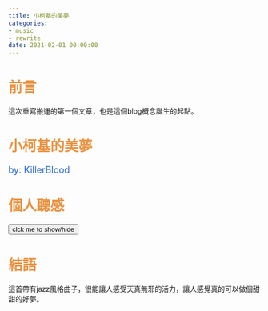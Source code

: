 ```yaml
---
title: 小柯基的美夢
categories:
- music
- rewrite
date: 2021-02-01 00:00:00
---
```


# <div style="color: rgb(233, 147, 66);">前言</div>
這次重寫搬運的第一個文章，也是這個blog概念誕生的起點。

<!-- more -->

<script src="/js/insertBtn.js"></script>
# <div style="color: rgb(233, 147, 66);">小柯基的美夢</div>
<div style="font-size:large;color: rgb(35, 100, 210);">by: KillerBlood</div>

<div class="playerBlock">
<div id="player1" class="player"></div>
</div>

# <div style="color: rgb(233, 146, 66);">個人聽感</div>

<button onclick="inverseDisplay(&quot;btnGroup1&quot;)" class="inverseBtn">clck me to show/hide</button>

<div id="btnGroup1" class="animate__animated animate__fadeIn"></div>

<script>insertBtn({groupId:"btnGroup1",barId:"btnBar1_1",text:"0:00~0:10<br/>這時的在出現了四隻短短的腳和圓滾滾的身軀，好像很興奮的一樣跑到我們身邊來",playerInd:0,start:0,end:10});</script>

<script>insertBtn({groupId:"btnGroup1",barId:"btnBar1_2",text:"0:10~0:11<br/>突然，它在畫面中探出頭，滿面微笑的吐出舌頭盯著你瞧",playerInd:0,start:10,end:11});</script>

<script>insertBtn({groupId:"btnGroup1",barId:"btnBar1_3",text:"0:11~0:47<br/>原來是到了每天固定出去玩的時刻了，於是在準備好後，踏上了往公園的路程。\n一路上，它彷彿是無法克制地期待著之後的玩耍，一路上踏著輕快的步伐，屁股扭阿扭的，就這樣一路到了目的地。\n我覺得特別是最後，有一種跳進路公園入口的感覺",playerInd:0,start:11,end:45});</script>

<script>insertBtn({groupId:"btnGroup1",barId:"btnBar1_4",text:"0:40~1:21<br/>到了公園後，它馬上找到了它玩耍的夥伴，一起追逐嬉戲。",playerInd:0,start:45,end:81});</script>

<script>insertBtn({groupId:"btnGroup1",barId:"btnBar1_5",text:"1:21~end<br/>音樂逐漸慢了下來，原來是頑皮的小傢伙玩累了，在草地上隨興的躺了下來，雖然累，但全把滿足寫在臉上了\n小柯基並不知道的是，現在它其實躺在床上，做著美夢，回憶著今天的美好呢。",playerInd:0,start:81,end:133});</script>

# <div style="color: rgb(233, 146, 66);">結語</div>

這首帶有jazz風格曲子，很能讓人感受天真無邪的活力，讓人感覺真的可以做個甜甜的好夢。

<script>var plist=["WOJSr8S1BYw"];</script>
<script src="/js/player.js"></script>